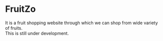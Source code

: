 # FruitZo
It is a fruit shopping website through which we can shop from wide variety of fruits.<br>
This is still under development.
